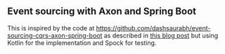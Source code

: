 ## Event sourcing with Axon and Spring Boot

This is inspired by the code at
https://github.com/dashsaurabh/event-sourcing-cqrs-axon-spring-boot
as described in [this blog post](http://progressivecoder.com/implementing-event-sourcing-using-axon-and-spring-boot-part-1/)
but using Kotlin for the implementation and Spock for testing.

